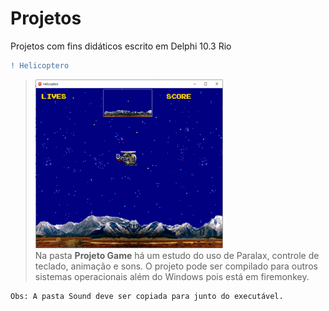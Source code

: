 # Projetos
Projetos com fins didáticos escrito em Delphi 10.3 Rio

```diff 
! Helicoptero
```

> <img src="https://github.com/CyberRocha/Projetos/blob/master/Projeto%20Game/Helicoptero.png?raw=true" width="300" height="270"><br>
> Na pasta <b>Projeto Game</b> há um estudo do uso de Paralax, controle de teclado, animação e sons. O projeto pode ser compilado para outros sistemas operacionais além do Windows pois está em firemonkey.
```
Obs: A pasta Sound deve ser copiada para junto do executável.
```
